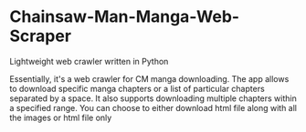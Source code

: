 # Chainsaw-Man-Manga-Web-Scraper
Lightweight web crawler written in Python

Essentially, it's a web crawler for CM manga downloading. The app allows to download specific manga chapters or a list of particular chapters separated by a space. It also supports downloading multiple chapters within a specified range. You can choose to either download  html file along with all the images or html file only
